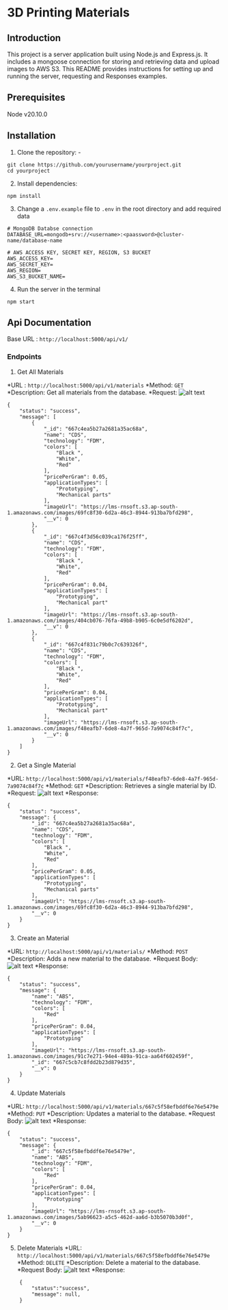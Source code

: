# 3D Printing Materials

## Introduction
This project is a server application built using Node.js and Express.js. It includes a mongoose connection for storing and retrieving data and upload images to AWS S3. This README provides instructions for setting up and running the server, requesting and Responses examples.

## Prerequisites
Node v20.10.0

## Installation
1) Clone the repository: -
```
git clone https://github.com/yourusername/yourproject.git
cd yourproject
```
2) Install dependencies:
```
npm install
```
3) Change a `.env.example` file to `.env` in the root directory and add required data
```
# MongoDB Databse connection
DATABASE_URL=mongodb+srv://<username>:<paassword>@cluster-name/database-name

# AWS ACCESS KEY, SECRET KEY, REGION, S3 BUCKET
AWS_ACCESS_KEY=
AWS_SECRET_KEY=
AWS_REGION=
AWS_S3_BUCKET_NAME=
```
4) Run the server in the terminal
```
npm start
```

## Api Documentation
Base URL : `http://localhost:5000/api/v1/`


### Endpoints
1) Get All Materials

*URL : `http://localhost:5000/api/v1/materials`
*Method: `GET`
*Description: Get all materials from the database.
*Request: ![alt text](./images/getAll.png)
```
{
    "status": "success",
    "message": [
        {
            "_id": "667c4ea5b27a2681a35ac68a",
            "name": "CDS",
            "technology": "FDM",
            "colors": [
                "Black ",
                "White",
                "Red"
            ],
            "pricePerGram": 0.05,
            "applicationTypes": [
                "Prototyping",
                "Mechanical parts"
            ],
            "imageUrl": "https://lms-rnsoft.s3.ap-south-1.amazonaws.com/images/69fc8f30-6d2a-46c3-8944-913ba7bfd298",
            "__v": 0
        },
        {
            "_id": "667c4f3d56c039ca176f25ff",
            "name": "CDS",
            "technology": "FDM",
            "colors": [
                "Black ",
                "White",
                "Red"
            ],
            "pricePerGram": 0.04,
            "applicationTypes": [
                "Prototyping",
                "Mechanical part"
            ],
            "imageUrl": "https://lms-rnsoft.s3.ap-south-1.amazonaws.com/images/404cb076-76fa-49b8-b905-6c0e5df6202d",
            "__v": 0
        },
        {
            "_id": "667c4f831c79b0c7c639326f",
            "name": "CDS",
            "technology": "FDM",
            "colors": [
                "Black ",
                "White",
                "Red"
            ],
            "pricePerGram": 0.04,
            "applicationTypes": [
                "Prototyping",
                "Mechanical part"
            ],
            "imageUrl": "https://lms-rnsoft.s3.ap-south-1.amazonaws.com/images/f48eafb7-6de8-4a7f-965d-7a9074c84f7c",
            "__v": 0
        }
    ]
}
```

2. Get a Single Material

*URL: `http://localhost:5000/api/v1/materials/f48eafb7-6de8-4a7f-965d-7a9074c84f7c`
*Method: `GET`
*Description: Retrieves a single material by ID.
*Request: ![alt text](./images/getOne.png)
*Response:
```
{
    "status": "success",
    "message": {
        "_id": "667c4ea5b27a2681a35ac68a",
        "name": "CDS",
        "technology": "FDM",
        "colors": [
            "Black ",
            "White",
            "Red"
        ],
        "pricePerGram": 0.05,
        "applicationTypes": [
            "Prototyping",
            "Mechanical parts"
        ],
        "imageUrl": "https://lms-rnsoft.s3.ap-south-1.amazonaws.com/images/69fc8f30-6d2a-46c3-8944-913ba7bfd298",
        "__v": 0
    }
}
```

3) Create an Material

*URL: `http://localhost:5000/api/v1/materials/`
*Method: `POST`
*Description: Adds a new material to the database.
*Request Body: ![alt text](./images/create.png)
*Response:
```
{
    "status": "success",
    "message": {
        "name": "ABS",
        "technology": "FDM",
        "colors": [
            "Red"
        ],
        "pricePerGram": 0.04,
        "applicationTypes": [
            "Prototyping"
        ],
        "imageUrl": "https://lms-rnsoft.s3.ap-south-1.amazonaws.com/images/91c7e271-94e4-489a-91ca-aa64f602459f",
        "_id": "667c5cb7c8fdd2b23d879d35",
        "__v": 0
    }
}
```

4) Update Materials

*URL: `http://localhost:5000/api/v1/materials/667c5f58efbddf6e76e5479e`
*Method: `PUT`
*Description: Updates a material to the database.
*Request Body: ![alt text](./images/update.png)
*Response:
```
{
    "status": "success",
    "message": {
        "_id": "667c5f58efbddf6e76e5479e",
        "name": "ABS",
        "technology": "FDM",
        "colors": [
            "Red"
        ],
        "pricePerGram": 0.04,
        "applicationTypes": [
            "Prototyping"
        ],
        "imageUrl": "https://lms-rnsoft.s3.ap-south-1.amazonaws.com/images/5ab96623-a5c5-462d-aa6d-b3b5070b3d0f",
        "__v": 0
    }
}
```

5) Delete Materials
*URL: `http://localhost:5000/api/v1/materials/667c5f58efbddf6e76e5479e`
*Method: `DELETE`
*Description: Delete a material to the database.
*Request Body: ![alt text](./images/delete.png)
*Response:
```
    {
        "status":"success",
        "message": null,
    }
```